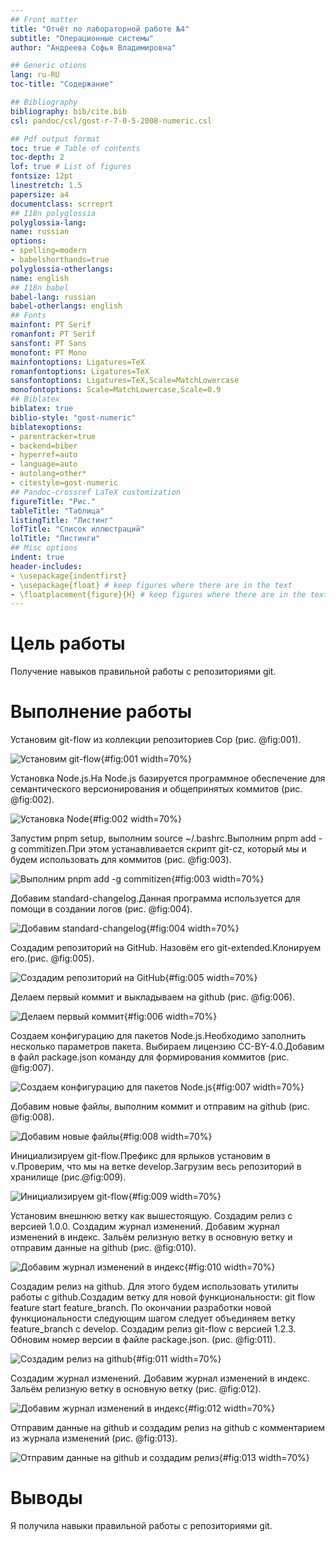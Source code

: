 ```yaml
---
## Front matter
title: "Отчёт по лабораторной работе №4"
subtitle: "Операционные системы"
author: "Андреева Софья Владимировна"

## Generic otions
lang: ru-RU
toc-title: "Содержание"

## Bibliography
bibliography: bib/cite.bib
csl: pandoc/csl/gost-r-7-0-5-2008-numeric.csl

## Pdf output format
toc: true # Table of contents
toc-depth: 2
lof: true # List of figures
fontsize: 12pt
linestretch: 1.5
papersize: a4
documentclass: scrreprt
## I18n polyglossia
polyglossia-lang:
name: russian
options:
- spelling=modern
- babelshorthands=true
polyglossia-otherlangs:
name: english
## I18n babel
babel-lang: russian
babel-otherlangs: english
## Fonts
mainfont: PT Serif
romanfont: PT Serif
sansfont: PT Sans
monofont: PT Mono
mainfontoptions: Ligatures=TeX
romanfontoptions: Ligatures=TeX
sansfontoptions: Ligatures=TeX,Scale=MatchLowercase
monofontoptions: Scale=MatchLowercase,Scale=0.9
## Biblatex
biblatex: true
biblio-style: "gost-numeric"
biblatexoptions:
- parentracker=true
- backend=biber
- hyperref=auto
- language=auto
- autolang=other*
- citestyle=gost-numeric
## Pandoc-crossref LaTeX customization
figureTitle: "Рис."
tableTitle: "Таблица"
listingTitle: "Листинг"
lofTitle: "Список иллюстраций"
lolTitle: "Листинги"
## Misc options
indent: true
header-includes:
- \usepackage{indentfirst}
- \usepackage{float} # keep figures where there are in the text
- \floatplacement{figure}{H} # keep figures where there are in the text
---
```


# Цель работы

Получение навыков правильной работы с репозиториями git.

# Выполнение работы

Установим git-flow из коллекции репозиториев Cop (рис. @fig:001).

![Установим git-flow](image/1.jpg){#fig:001 width=70%}

Установка Node.js.На Node.js базируется программное обеспечение для семантического версионирования и общепринятых коммитов (рис. @fig:002).

![Установка Node](image/2.jpg){#fig:002 width=70%}

Запустим pnpm setup, выполним source ~/.bashrc.Выполним pnpm add -g commitizen.При этом устанавливается скрипт git-cz, который мы и будем использовать для коммитов (рис. @fig:003).

![Выполним pnpm add -g commitizen](image/3.jpg){#fig:003 width=70%}

Добавим standard-changelog.Данная программа используется для помощи в создании логов  (рис. @fig:004).

![Добавим standard-changelog ](image/4.jpg){#fig:004 width=70%}

Создадим репозиторий на GitHub. Назовём его git-extended.Клонируем его.(рис. @fig:005).

![Создадим репозиторий на GitHub](image/5.jpg){#fig:005 width=70%}

Делаем первый коммит и выкладываем на github (рис. @fig:006).

![Делаем первый коммит](image/6.jpg){#fig:006 width=70%}

Создаем конфигурацию для пакетов Node.js.Необходимо заполнить несколько параметров пакета. Выбираем лицензию CC-BY-4.0.Добавим в файл package.json команду для формирования коммитов (рис. @fig:007).

![Создаем конфигурацию для пакетов Node.js](image/7.jpg){#fig:007 width=70%}

Добавим новые файлы, выполним коммит и отправим на github  (рис. @fig:008).

![Добавим новые файлы](image/8.jpg){#fig:008 width=70%}

Инициализируем git-flow.Префикс для ярлыков установим в v.Проверим, что мы на ветке develop.Загрузим весь репозиторий в хранилище (рис.@fig:009).

![Инициализируем git-flow](image/9.jpg){#fig:009 width=70%}

Установим внешнюю ветку как вышестоящую. Создадим релиз с версией 1.0.0. Создадим журнал изменений. Добавим журнал изменений в индекс. Зальём релизную ветку в основную ветку и отправим данные на github (рис. @fig:010).

![Добавим журнал изменений в индекс](image/10.jpg){#fig:010 width=70%}

Создадим релиз на github. Для этого будем использовать утилиты работы с github.Создадим ветку для новой функциональности: git flow feature start feature_branch. По окончании разработки новой функциональности следующим шагом следует объединяем ветку feature_branch c develop. Создадим релиз git-flow с версией 1.2.3. Обновим номер версии в файле package.json. (рис. @fig:011).

![Создадим релиз на github](image/11.jpg){#fig:011 width=70%}

Создадим журнал изменений. Добавим журнал изменений в индекс. Зальём релизную ветку в основную ветку (рис. @fig:012).

![Добавим журнал изменений в индекс](image/12.jpg){#fig:012 width=70%}

Отправим данные на github и создадим релиз на github с комментарием из журнала изменений (рис. @fig:013).

![Отправим данные на github и создадим релиз](image/13.jpg){#fig:013 width=70%}

# Выводы

 Я получила навыки правильной работы с репозиториями git.
